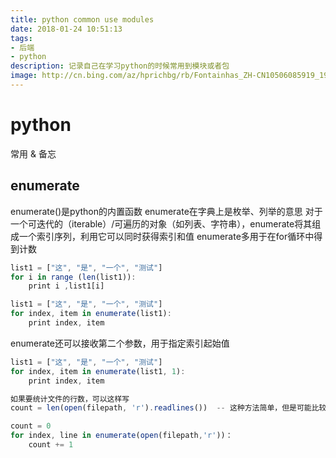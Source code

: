 ```yaml
---
title: python common use modules
date: 2018-01-24 10:51:13
tags:
- 后端
- python
description: 记录自己在学习python的时候常用到模块或者包
image: http://cn.bing.com/az/hprichbg/rb/Fontainhas_ZH-CN10506085919_1920x1080.jpg
---
```

# python

  常用 & 备忘

## enumerate

enumerate()是python的内置函数
enumerate在字典上是枚举、列举的意思
对于一个可迭代的（iterable）/可遍历的对象（如列表、字符串），enumerate将其组成一个索引序列，利用它可以同时获得索引和值
enumerate多用于在for循环中得到计数

```js
list1 = ["这", "是", "一个", "测试"]
for i in range (len(list1)):
    print i ,list1[i]

list1 = ["这", "是", "一个", "测试"]
for index, item in enumerate(list1):
    print index, item
```

enumerate还可以接收第二个参数，用于指定索引起始值

```js
list1 = ["这", "是", "一个", "测试"]
for index, item in enumerate(list1, 1):
    print index, item

如果要统计文件的行数，可以这样写
count = len(open(filepath, 'r').readlines())  -- 这种方法简单，但是可能比较慢，当文件比较大时甚至不能工作。

count = 0
for index, line in enumerate(open(filepath,'r'))：
    count += 1
```
